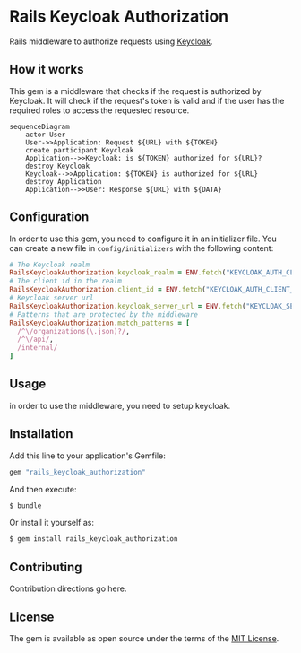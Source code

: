 # Rails Keycloak Authorization

Rails middleware to authorize requests using [Keycloak](https://www.keycloak.org).

## How it works

This gem is a middleware that checks if the request is authorized by Keycloak. 
It will check if the request's token is valid and if the user has the required roles to access the requested resource.

```mermaid
sequenceDiagram
    actor User
    User->>Application: Request ${URL} with ${TOKEN}
    create participant Keycloak
    Application-->>Keycloak: is ${TOKEN} authorized for ${URL}?
    destroy Keycloak
    Keycloak-->>Application: ${TOKEN} is authorized for ${URL}
    destroy Application
    Application-->>User: Response ${URL} with ${DATA}
```

## Configuration

In order to use this gem, you need to configure it in an initializer file. You can create a new file in `config/initializers` with the following content:

```ruby
# The Keycloak realm 
RailsKeycloakAuthorization.keycloak_realm = ENV.fetch("KEYCLOAK_AUTH_CLIENT_REALM_NAME", "dummy")
# The client id in the realm
RailsKeycloakAuthorization.client_id = ENV.fetch("KEYCLOAK_AUTH_CLIENT_ID", "dummy-client")
# Keycloak server url
RailsKeycloakAuthorization.keycloak_server_url = ENV.fetch("KEYCLOAK_SERVER_URL", "http://localhost:8080")
# Patterns that are protected by the middleware
RailsKeycloakAuthorization.match_patterns = [
  /^\/organizations(\.json)?/,
  /^\/api/,
  /internal/
]
```



## Usage
in order to use the middleware, you need to setup keycloak.



## Installation
Add this line to your application's Gemfile:

```ruby
gem "rails_keycloak_authorization"
```

And then execute:
```bash
$ bundle
```

Or install it yourself as:
```bash
$ gem install rails_keycloak_authorization
```

## Contributing
Contribution directions go here.

## License
The gem is available as open source under the terms of the [MIT License](https://opensource.org/licenses/MIT).

